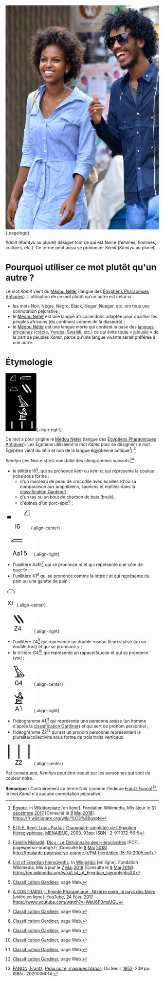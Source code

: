 <!-- TITLE: Les Kamtyu (les Noir.e.s) -->
<!-- SUBTITLE: Présentation du Kamit -->

![Sans Titre](/uploads/personnes/sans-titre.png "Couple Kamit"){.pagelogo}

*Kamit* (*Kamtyu* au pluriel) désigne tout ce qui est Noir.e (femmes, hommes, cultures, etc.). Ce terme peut aussi se prononcer *Kémit* (*Kémtyu* au pluriel).

# Pourquoi utiliser ce mot plutôt qu'un autre ?
Le mot *Kamit* vient du [Médou Nétèr](/ecriture/hieroglyphe/mdw-ntr) (langue des [Égyptiens Pharaoniues Antiques](/peuple/afrique/nord-est/empire/kmt/kemtiou)). L'utilisation de ce mot plutôt qu'un autre est celui-ci :
* les mots Noir, Nègre, Négro, Black, Neger, Neager, etc. ont tous une connotation péjorative ;
* le [Médou Nétèr](/ecriture/hieroglyphe/mdw-ntr) est une langue africaine donc adaptée pour qualifier les peuples africains (du continent comme de la diaspora) ;
* le [Médou Nétèr](/ecriture/hieroglyphe/mdw-ntr) est une langue morte qui contient la base des [langues africaines](/langue/monde/langues-africaines) ([créole](/langue/caraibes/partout/creoles), [Yoruba](/langue/afrique/a-situer/yoruba), [Swahili](/langue/afrique/a-situer/swahili), etc.) ce qui évite toute « jalousie » de la part de peuples *Kamit*, parce qu'une langue vivante serait préférée à une autre.

# Étymologie
![Kemtiou](/uploads/ecriture/kemtiou.png "Kemtyu en Hiéroglyphe"){.align-right}

Ce mot a pour origine le [Médou Nétèr](/ecriture/hieroglyphe/mdw-ntr) (langue des [Égyptiens Pharaoniques Antiques](/peuple/afrique/nord-est/empire/kmt/kemtiou)). Les Égptiens utilisaient le mot *Kamit* pour se désigner (le mot Égyptien vient du latin et non de la langue égyptienne antique[^7]).[^6]

*Kémtyu* (les Noir.e.s) est constutié des idéogrammes suivants[^3][^5] :
* le bilitère I6[^2], qui se prononce *kèm* ou *kém* et qui représente la couleur noire sous forme :
	* d'un morceau de peau de crocodile avec écailles (d'où sa comparaison aux amphibiens, sauriens et reptiles dans la [classification Gardiner](/ecriture/hieroglyphe/classification-gardiner)),
	* d'un tas ou un bout de charbon de bois (brulé),
	* d'épines d'un porc-épic[^4] ;

![I 6](/uploads/ecriture/i-6.png "Hiéroglyphe I6"){.align-center}

![Aa 15](/uploads/ecriture/aa-15.png "L'unilètère Aa 15"){.align-right}

* l'unilitère Aa15[^2] qui se prononce *m* et qui représente une côte de gazelle ;
* l'unilitère X1[^2] qui se prononce comme la lettre *t* et qui représente du pain ou une galette de pain ;

![Signe X 1](/uploads/ecriture/signe-x-1.png "Idéogramme X1"){.align-center}

![Z 4](/uploads/ecriture/z-4.png "Unilitère Z4"){.align-right}

* l'unilitère Z4[^2] qui représente un double roseau fleuri stylisé (ou un double trait) et qui se prononce *y* ;
* le trilitère G4[^2] qui représente un rapace/faucon et qui se prononce *tyou* ;

![G 4](/uploads/ecriture/g-4.png "Trilitère G4"){.align-center}

![A 1](/uploads/ecriture/a-1.png "Idéogramme A1"){.align-right}

* l'idéogramme A1[^2] qui représente une personne assise (un homme d'après la [classification Gardiner](/ecriture/hieroglyphe/classification-gardiner)) et qui sert de pronom personnel ;
* l'idéogramme Z2[^2] qui est un pronom personnel représentant la pluralité/collectivité sous forme de trois traits verticaux.

![Z 2](/uploads/ecriture/z-2.png "Idéogramme Z2"){.align-center}

Par conséquent, *Kémityu* peut être traduit par les personnes qui sont de couleur noire.

**Remarque :** Contrairement au terme Noir (comme l'indique [Frantz Fanon](/personnalite/homme/psychiatre/caraibes/sud/departement/madinina/frantz-fanon))[^1], le mot *Kamit* n'a aucune connotation péjorative.


[^1]: [FANON, Frantz](/personnalite/homme/psychiatre/caraibes/sud/departement/madinina/frantz-fanon). [Peau noire, masques blancs](/ouvrage/a-classer/peau-noire-masques-blancs). Du Seuil, [1952](/histoire/date/calendrier-gregorien/par-annee/1952). 239 pp. ISBN : 2020006014.
[^2]: [Classification Gardiner](/ecriture/hieroglyphe/classification-gardiner), page Web.
[^3]: [Famille Malardé](http://fmalarde.pagesperso-orange.fr/). [Dico : Le Dictionnaire des Hiéroglyphes](http://fmalarde.pagesperso-orange.fr/FM-hiero/dico-15-10-2005.pdf) [PDF]. pagesperso-orange.fr [Consulté le [8](/histoire/date/calendrier-gregorien/par-jour/8) [Mai](/histoire/date/calendrier-gregorien/par-mois/mai) [2018](/histoire/date/calendrier-gregorien/par-annee/2018)]. http://fmalarde.pagesperso-orange.fr/FM-hiero/dico-15-10-2005.pdf
[^4]: [A CONTRARIO](/personnalite/homme/polymathe/afrique/ouest/cameroun/dibombari-mbock), [L'Égypte Pharaonique : Ni terre noire, ni pays des Noirs](https://www.youtube.com/watch?v=WeU6F0msUGU) [vidéo en ligne]. [YouTube](http://youtube.com), [24](/histoire/date/calendrier-gregorien/par-jour/24) [Févr.](/histoire/date/calendrier-gregorien/par-mois/fevrier) [2017](/histoire/date/calendrier-gregorien/par-annee/2017). https://www.youtube.com/watch?v=WeU6F0msUGU
[^5]: [List of Egyptian hieroglyphs](https://en.wikipedia.org/wiki/List_of_Egyptian_hieroglyphs#X). In [Wikipédia](https://en.wikipedia.org) [en ligne]. Fondation Wikimedia, Mis à jour le [7](/histoire/date/calendrier-gregorien/par-jour/7) [Mai](/histoire/date/calendrier-gregorien/par-mois/mai) [2018](/histoire/date/calendrier-gregorien/par-annee/2018) [Consulté le [8](/histoire/date/calendrier-gregorien/par-jour/8) [Mai](/histoire/date/calendrier-gregorien/par-mois/mai) [2018](/histoire/date/calendrier-gregorien/par-annee/)]. https://en.wikipedia.org/wiki/List_of_Egyptian_hieroglyphs#X
[^6]: [ÉTILÉ, René-Louis Parfait](/personnalite/a-classer/rene-louis-parfait-etile). [Grammaire simplifiée de l'Égyptien hiéroglyphique](/ouvrage/livre-de-grammaire/grammaire-simplifiee-de-l-egyptien-hieroglyphique). [MENAIBUC](/organisme/editeur/menaibuc), 2003. 93pp. ISBN : 2-911372-56-5
[^7]: [Égypte](https://fr.wiktionary.org/wiki/%C3%89gypte). In [Wikitionniare](https://fr.wiktionary.org) [en ligne]. Fondation Wikimedia, Mis àjour le [31](/histoire/date/calendrier-gregorien/par-jour/31) [décembre](/histoire/date/calendrier-gregorien/par-mois/decembre) [2017](/histoire/date/calendrier-gregorien/par-annee/2017) [Consulté le [8](/histoire/date/calendrier-gregorien/par-jour/8) [Mai](/histoire/date/calendrier-gregorien/par-mois/mai) [2018](/histoire/date/calendrier-gregorien/par-annee/2018)]. https://fr.wiktionary.org/wiki/%C3%89gypte